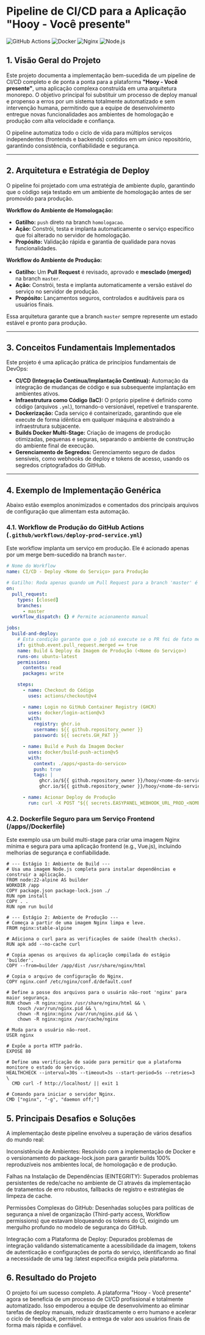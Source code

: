 # Pipeline de CI/CD para a Aplicação **"Hooy - Você presente"**

![GitHub Actions](https://img.shields.io/badge/GitHub_Actions-2088FF?style=for-the-badge&logo=githubactions&logoColor=white)
![Docker](https://img.shields.io/badge/Docker-2496ED?style=for-the-badge&logo=docker&logoColor=white)
![Nginx](https://img.shields.io/badge/nginx-009639?style=for-the-badge&logo=nginx&logoColor=white)
![Node.js](https://img.shields.io/badge/Node.js-339933?style=for-the-badge&logo=nodedotjs&logoColor=white)

## 1. Visão Geral do Projeto

Este projeto documenta a implementação bem-sucedida de um pipeline de CI/CD completo e de ponta a ponta para a plataforma **"Hooy - Você presente"**, uma aplicação complexa construída em uma arquitetura monorepo. O objetivo principal foi substituir um processo de deploy manual e propenso a erros por um sistema totalmente automatizado e sem intervenção humana, permitindo que a equipe de desenvolvimento entregue novas funcionalidades aos ambientes de homologação e produção com alta velocidade e confiança.

O pipeline automatiza todo o ciclo de vida para múltiplos serviços independentes (frontends e backends) contidos em um único repositório, garantindo consistência, confiabilidade e segurança.

---

## 2. Arquitetura e Estratégia de Deploy

O pipeline foi projetado com uma estratégia de ambiente duplo, garantindo que o código seja testado em um ambiente de homologação antes de ser promovido para produção.

**Workflow do Ambiente de Homologação:**
* **Gatilho:** `push` direto na branch `homologacao`.
* **Ação:** Constrói, testa e implanta automaticamente o serviço específico que foi alterado no servidor de homologação.
* **Propósito:** Validação rápida e garantia de qualidade para novas funcionalidades.

**Workflow do Ambiente de Produção:**
* **Gatilho:** Um **Pull Request** é revisado, aprovado e **mesclado (merged)** na branch `master`.
* **Ação:** Constrói, testa e implanta automaticamente a versão estável do serviço no servidor de produção.
* **Propósito:** Lançamentos seguros, controlados e auditáveis para os usuários finais.

Essa arquitetura garante que a branch `master` sempre represente um estado estável e pronto para produção.

---

## 3. Conceitos Fundamentais Implementados

Este projeto é uma aplicação prática de princípios fundamentais de DevOps:

-   **CI/CD (Integração Contínua/Implantação Contínua):** Automação da integração de mudanças de código e sua subsequente implantação em ambientes ativos.
-   **Infraestrutura como Código (IaC):** O próprio pipeline é definido como código (arquivos `.yml`), tornando-o versionável, repetível e transparente.
-   **Dockerização:** Cada serviço é containerizado, garantindo que ele execute de forma idêntica em qualquer máquina e abstraindo a infraestrutura subjacente.
-   **Builds Docker Multi-Stage:** Criação de imagens de produção otimizadas, pequenas e seguras, separando o ambiente de construção do ambiente final de execução.
-   **Gerenciamento de Segredos:** Gerenciamento seguro de dados sensíveis, como webhooks de deploy e tokens de acesso, usando os segredos criptografados do GitHub.

---

## 4. Exemplo de Implementação Genérica

Abaixo estão exemplos anonimizados e comentados dos principais arquivos de configuração que alimentam esta automação.

### 4.1. Workflow de Produção do GitHub Actions (`.github/workflows/deploy-prod-service.yml`)

Este workflow implanta um serviço em produção. Ele é acionado apenas por um merge bem-sucedido na branch `master`.

```yaml
# Nome do Workflow
name: CI/CD - Deploy <Nome do Serviço> para Produção

# Gatilho: Roda apenas quando um Pull Request para a branch 'master' é fechado e mesclado.
on:
  pull_request:
    types: [closed]
    branches:
      - master
  workflow_dispatch: {} # Permite acionamento manual

jobs:
  build-and-deploy:
    # Esta condição garante que o job só execute se o PR foi de fato mesclado.
    if: github.event.pull_request.merged == true
    name: Build & Deploy da Imagem de Produção (<Nome do Serviço>)
    runs-on: ubuntu-latest
    permissions:
      contents: read
      packages: write

    steps:
      - name: Checkout do Código
        uses: actions/checkout@v4

      - name: Login no GitHub Container Registry (GHCR)
        uses: docker/login-action@v3
        with:
          registry: ghcr.io
          username: ${{ github.repository_owner }}
          password: ${{ secrets.GH_PAT }}

      - name: Build e Push da Imagem Docker
        uses: docker/build-push-action@v5
        with:
          context: ./apps/<pasta-do-servico>
          push: true
          tags: |
            ghcr.io/${{ github.repository_owner }}/hooy/<nome-do-servico>:${{ github.sha }}
            ghcr.io/${{ github.repository_owner }}/hooy/<nome-do-servico>:latest

      - name: Acionar Deploy de Produção
        run: curl -X POST "${{ secrets.EASYPANEL_WEBHOOK_URL_PROD_<NOME_DO_SERVICO> }}" --fail
```
### 4.2. Dockerfile Seguro para um Serviço Frontend (/apps/<pasta-do-servico>/Dockerfile)
Este exemplo usa um build multi-stage para criar uma imagem Nginx mínima e segura para uma aplicação frontend (e.g., Vue.js), incluindo melhorias de segurança e confiabilidade.

```
# --- Estágio 1: Ambiente de Build ---
# Usa uma imagem Node.js completa para instalar dependências e construir a aplicação.
FROM node:22-alpine AS builder
WORKDIR /app
COPY package.json package-lock.json ./
RUN npm install
COPY . .
RUN npm run build

# --- Estágio 2: Ambiente de Produção ---
# Começa a partir de uma imagem Nginx limpa e leve.
FROM nginx:stable-alpine

# Adiciona o curl para as verificações de saúde (health checks).
RUN apk add --no-cache curl

# Copia apenas os arquivos da aplicação compilada do estágio 'builder'.
COPY --from=builder /app/dist /usr/share/nginx/html

# Copia o arquivo de configuração do Nginx.
COPY nginx.conf /etc/nginx/conf.d/default.conf

# Define a posse dos arquivos para o usuário não-root 'nginx' para maior segurança.
RUN chown -R nginx:nginx /usr/share/nginx/html && \
    touch /var/run/nginx.pid && \
    chown -R nginx:nginx /var/run/nginx.pid && \
    chown -R nginx:nginx /var/cache/nginx

# Muda para o usuário não-root.
USER nginx

# Expõe a porta HTTP padrão.
EXPOSE 80

# Define uma verificação de saúde para permitir que a plataforma monitore o estado do serviço.
HEALTHCHECK --interval=30s --timeout=3s --start-period=5s --retries=3 \
  CMD curl -f http://localhost/ || exit 1

# Comando para iniciar o servidor Nginx.
CMD ["nginx", "-g", "daemon off;"]
```

## 5. Principais Desafios e Soluções
A implementação deste pipeline envolveu a superação de vários desafios do mundo real:

Inconsistência de Ambientes: Resolvido com a implementação de Docker e o versionamento do package-lock.json para garantir builds 100% reproduzíveis nos ambientes local, de homologação e de produção.

Falhas na Instalação de Dependências (EINTEGRITY): Superados problemas persistentes de rede/cache no ambiente de CI através da implementação de tratamentos de erro robustos, fallbacks de registro e estratégias de limpeza de cache.

Permissões Complexas do GitHub: Desenhadas soluções para políticas de segurança a nível de organização (Third-party access, Workflow permissions) que estavam bloqueando os tokens do CI, exigindo um mergulho profundo no modelo de segurança do GitHub.

Integração com a Plataforma de Deploy: Depurados problemas de integração validando sistematicamente a acessibilidade da imagem, tokens de autenticação e configurações de porta do serviço, identificando ao final a necessidade de uma tag :latest específica exigida pela plataforma.

## 6. Resultado do Projeto
O projeto foi um sucesso completo. A plataforma "Hooy - Você presente" agora se beneficia de um processo de CI/CD profissional e totalmente automatizado. Isso empoderou a equipe de desenvolvimento ao eliminar tarefas de deploy manuais, reduzir drasticamente o erro humano e acelerar o ciclo de feedback, permitindo a entrega de valor aos usuários finais de forma mais rápida e confiável.
